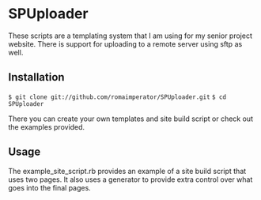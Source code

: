 SPUploader
==========

These scripts are a templating system that I am using for my senior project
website. There is support for uploading to a remote server using sftp as well.

Installation
------------

`$ git clone git://github.com/romaimperator/SPUploader.git`
`$ cd SPUploader`

There you can create your own templates and site build script or check out the
examples provided.

Usage
-----

The example_site_script.rb provides an example of a site build script that uses
two pages. It also uses a generator to provide extra control over what goes into
the final pages.
